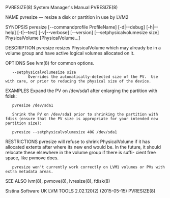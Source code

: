 PVRESIZE(8)                                                                                System Manager's Manual                                                                                PVRESIZE(8)



NAME
       pvresize — resize a disk or partition in use by LVM2

SYNOPSIS
       pvresize [--commandprofile ProfileName] [-d|--debug] [-h|--help] [-t|--test] [-v|--verbose] [--version] [--setphysicalvolumesize size] PhysicalVolume [PhysicalVolume...]

DESCRIPTION
       pvresize resizes PhysicalVolume which may already be in a volume group and have active logical volumes allocated on it.

OPTIONS
       See lvm(8) for common options.

       --setphysicalvolumesize size
              Overrides the automatically-detected size of the PV.  Use with care, or prior to reducing the physical size of the device.

EXAMPLES
       Expand the PV on /dev/sda1 after enlarging the partition with fdisk:

       pvresize /dev/sda1

       Shrink the PV on /dev/sda1 prior to shrinking the partition with fdisk (ensure that the PV size is appropriate for your intended new partition size):

       pvresize --setphysicalvolumesize 40G /dev/sda1


RESTRICTIONS
       pvresize  will  refuse to shrink PhysicalVolume if it has allocated extents after where its new end would be. In the future, it should relocate these elsewhere in the volume group if there is suffi-
       cient free space, like pvmove does.

       pvresize won't currently work correctly on LVM1 volumes or PVs with extra metadata areas.

SEE ALSO
       lvm(8), pvmove(8), lvresize(8), fdisk(8)



Sistina Software UK                                                                   LVM TOOLS 2.02.120(2) (2015-05-15)                                                                          PVRESIZE(8)
